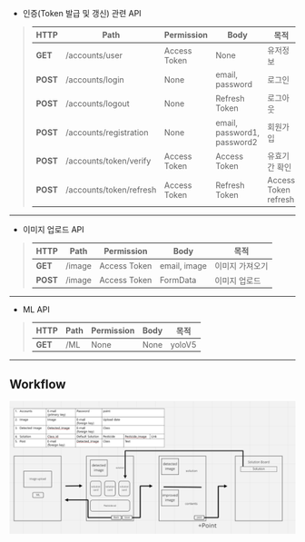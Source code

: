  - 인증(Token 발급 및 갱신) 관련 API
> 
>   | HTTP | Path | Permission | Body | 목적 |
>   | --- | --- | --- | --- | --- |
>   |**GET** |/accounts/user| Access Token | None |유저정보|
>   |**POST** |/accounts/login | None | email, password | 로그인 |
>   |**POST** |/accounts/logout| None | Refresh Token | 로그아웃 |
>   |**POST** |/accounts/registration| None | email, password1, password2 | 회원가입 |
>   |**POST** |/accounts/token/verify| Access Token | Access Token |유효기간 확인|
>   |**POST** |/accounts/token/refresh| Access Token | Refresh Token |Access Token refresh|

---

 - 이미지 업로드 API
>   | HTTP | Path | Permission | Body | 목적 |
>   | --- | --- | --- | --- | --- |
>   |**GET** |/image | Access Token | email, image | 이미지 가져오기 |
>   |**POST** |/image | Access Token | FormData | 이미지 업로드 |

---
 - ML API
>   | HTTP | Path | Permission | Body | 목적 |
>   | --- | --- | --- | --- | --- |
>   |**GET** |/ML | None | None | yoloV5 |

---
 ## Workflow
![](workflow.png)